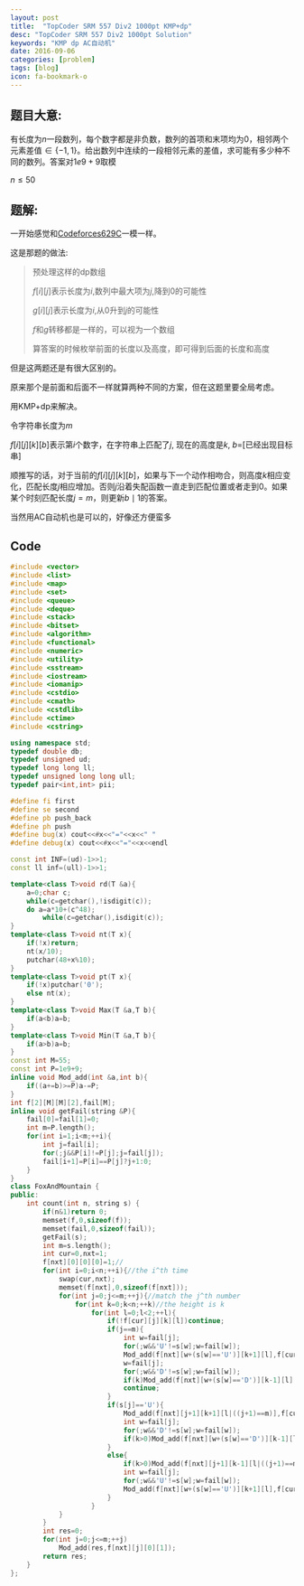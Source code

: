```yaml
---
layout: post
title:  "TopCoder SRM 557 Div2 1000pt KMP+dp"
desc: "TopCoder SRM 557 Div2 1000pt Solution"
keywords: "KMP dp AC自动机"
date: 2016-09-06
categories: [problem]
tags: [blog]
icon: fa-bookmark-o
---
```




## 题目大意:

有长度为$n$一段数列，每个数字都是非负数，数列的首项和末项均为$0$，相邻两个元素差值$∈ \{-1,1 \}$。给出数列中连续的一段相邻元素的差值，求可能有多少种不同的数列。答案对$1e9+9$取模

$n \leq 50$



## 题解:

一开始感觉和[Codeforces629C](http://codeforces.com/contest/629/problem/C)一模一样。

这是那题的做法:

> 预处理这样的dp数组
>
> $f[i][j]​$表示长度为$i​$,数列中最大项为$j​$,降到$0​$的可能性
>
> $g[i][j]$表示长度为$i$,从$0$升到$j$的可能性
>
> $f$和$g$转移都是一样的，可以视为一个数组
>
> 算答案的时候枚举前面的长度以及高度，即可得到后面的长度和高度


但是这两题还是有很大区别的。

原来那个是前面和后面不一样就算两种不同的方案，但在这题里要全局考虑。

用KMP+dp来解决。

令字符串长度为$m$

$f[i][j][k][b]$表示第$i$个数字，在字符串上匹配了$j$, 现在的高度是$k$, $b$=[已经出现目标串]

顺推写的话，对于当前的$f[i][j][k][b]$，如果与下一个动作相吻合，则高度$k$相应变化，匹配长度$j$相应增加。否则$j$沿着失配函数一直走到匹配位置或者走到$0$。如果某个时刻匹配长度$j=m$，则更新$b\mid 1$的答案。

当然用AC自动机也是可以的，好像还方便蛮多



## Code

```cpp
#include <vector>
#include <list>
#include <map>
#include <set>
#include <queue>
#include <deque>
#include <stack>
#include <bitset>
#include <algorithm>
#include <functional>
#include <numeric>
#include <utility>
#include <sstream>
#include <iostream>
#include <iomanip>
#include <cstdio>
#include <cmath>
#include <cstdlib>
#include <ctime>
#include <cstring>

using namespace std;
typedef double db;
typedef unsigned ud;
typedef long long ll;
typedef unsigned long long ull;
typedef pair<int,int> pii;

#define fi first 
#define se second
#define pb push_back
#define ph push
#define bug(x) cout<<#x<<"="<<x<<" "
#define debug(x) cout<<#x<<"="<<x<<endl

const int INF=(ud)-1>>1;
const ll inf=(ull)-1>>1;

template<class T>void rd(T &a){
	a=0;char c;
	while(c=getchar(),!isdigit(c));
	do a=a*10+(c^48);
		while(c=getchar(),isdigit(c));
}
template<class T>void nt(T x){
	if(!x)return;
	nt(x/10);
	putchar(48+x%10);
}
template<class T>void pt(T x){
	if(!x)putchar('0');
	else nt(x);
}
template<class T>void Max(T &a,T b){
	if(a<b)a=b;
}
template<class T>void Min(T &a,T b){
	if(a>b)a=b;
}
const int M=55;
const int P=1e9+9;
inline void Mod_add(int &a,int b){
	if((a+=b)>=P)a-=P;
}
int f[2][M][M][2],fail[M];
inline void getFail(string &P){
	fail[0]=fail[1]=0;
	int m=P.length();
	for(int i=1;i<m;++i){
		int j=fail[i];
		for(;j&&P[i]!=P[j];j=fail[j]);
		fail[i+1]=P[i]==P[j]?j+1:0;
	}
}
class FoxAndMountain {
public:
	int count(int n, string s) {
		if(n&1)return 0;
		memset(f,0,sizeof(f));
		memset(fail,0,sizeof(fail));
		getFail(s);
		int m=s.length();
		int cur=0,nxt=1;
		f[nxt][0][0][0]=1;//
		for(int i=0;i<n;++i){//the i^th time
			swap(cur,nxt);
			memset(f[nxt],0,sizeof(f[nxt]));
			for(int j=0;j<=m;++j){//match the j^th number
				for(int k=0;k<n;++k)//the height is k
					for(int l=0;l<2;++l){
						if(!f[cur][j][k][l])continue;
						if(j==m){
							int w=fail[j];
							for(;w&&'U'!=s[w];w=fail[w]);
							Mod_add(f[nxt][w+(s[w]=='U')][k+1][l],f[cur][j][k][l]);
							w=fail[j];
							for(;w&&'D'!=s[w];w=fail[w]);
							if(k)Mod_add(f[nxt][w+(s[w]=='D')][k-1][l],f[cur][j][k][l]);
							continue;
						}
						if(s[j]=='U'){
							Mod_add(f[nxt][j+1][k+1][l|((j+1)==m)],f[cur][j][k][l]);
							int w=fail[j];
							for(;w&&'D'!=s[w];w=fail[w]);
							if(k>0)Mod_add(f[nxt][w+(s[w]=='D')][k-1][l],f[cur][j][k][l]);
						}
						else{
							if(k>0)Mod_add(f[nxt][j+1][k-1][l|((j+1)==m)],f[cur][j][k][l]);
							int w=fail[j];
							for(;w&&'U'!=s[w];w=fail[w]);
							Mod_add(f[nxt][w+(s[w]=='U')][k+1][l],f[cur][j][k][l]);
						}
					}
			}
		}
		int res=0;
		for(int j=0;j<=m;++j)
			Mod_add(res,f[nxt][j][0][1]);
		return res;
	}
};
```

